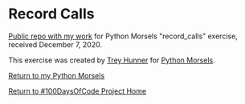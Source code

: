 # Record Calls

[Public repo with my work](https://github.com/mUtterberg/python_morsels/tree/master/record_calls/) for Python Morsels "record_calls" exercise, received December 7, 2020.

This exercise was created by [Trey Hunner](https://treyhunner.com/) for [Python Morsels](https://try.pythonmorsels.com/).

[Return to my Python Morsels](https://mutterberg.github.io/python_morsels)

[Return to #100DaysOfCode Project Home](https://mutterberg.github.io)
